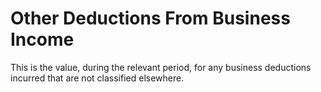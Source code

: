 # Other Deductions From Business Income
This is the value, during the relevant period, for any business deductions incurred that are not classified elsewhere.